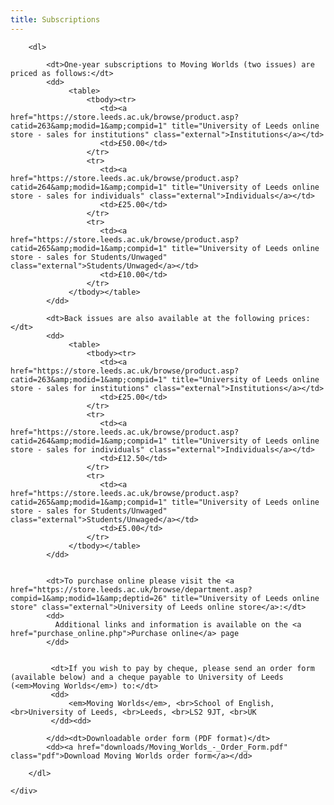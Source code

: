 ```yaml
---
title: Subscriptions
---
```


<div class="span-12" id="subscriptions">
		
		<dl>
		    
		    <dt>One-year subscriptions to Moving Worlds (two issues) are priced as follows:</dt>
		    <dd>
		         <table>
		             <tbody><tr>
		                <td><a href="https://store.leeds.ac.uk/browse/product.asp?catid=263&amp;modid=1&amp;compid=1" title="University of Leeds online store - sales for institutions" class="external">Institutions</a></td>
		                <td>£50.00</td>
		             </tr>
		             <tr>
 		                <td><a href="https://store.leeds.ac.uk/browse/product.asp?catid=264&amp;modid=1&amp;compid=1" title="University of Leeds online store - sales for individuals" class="external">Individuals</a></td>
 		                <td>£25.00</td>
 		             </tr>
 		             <tr>
 		                <td><a href="https://store.leeds.ac.uk/browse/product.asp?catid=265&amp;modid=1&amp;compid=1" title="University of Leeds online store - sales for Students/Unwaged" class="external">Students/Unwaged</a></td>
 		                <td>£10.00</td>
 		             </tr>
		         </tbody></table>    
		    </dd>
		    
		    <dt>Back issues are also available at the following prices:</dt>
		    <dd>
		         <table>
		             <tbody><tr>
		                <td><a href="https://store.leeds.ac.uk/browse/product.asp?catid=263&amp;modid=1&amp;compid=1" title="University of Leeds online store - sales for institutions" class="external">Institutions</a></td>
		                <td>£25.00</td>
		             </tr>
		             <tr>
 		                <td><a href="https://store.leeds.ac.uk/browse/product.asp?catid=264&amp;modid=1&amp;compid=1" title="University of Leeds online store - sales for individuals" class="external">Individuals</a></td>
 		                <td>£12.50</td>
 		             </tr>
 		             <tr>
 		                <td><a href="https://store.leeds.ac.uk/browse/product.asp?catid=265&amp;modid=1&amp;compid=1" title="University of Leeds online store - sales for Students/Unwaged" class="external">Students/Unwaged</a></td>
 		                <td>£5.00</td>
 		             </tr>
		         </tbody></table>    
		    </dd>
		    
		    
		    <dt>To purchase online please visit the <a href="https://store.leeds.ac.uk/browse/department.asp?compid=1&amp;modid=1&amp;deptid=26" title="University of Leeds online store" class="external">University of Leeds online store</a>:</dt>
		    <dd>
		      Additional links and information is available on the <a href="purchase_online.php">Purchase online</a> page
		    </dd>
		    
		    
		     <dt>If you wish to pay by cheque, please send an order form (available below) and a cheque payable to University of Leeds (<em>Moving Worlds</em>) to:</dt>
		     <dd>
		         <em>Moving Worlds</em>, <br>School of English, <br>University of Leeds, <br>Leeds, <br>LS2 9JT, <br>UK		         
		     </dd><dd>
                       
			</dd><dt>Downloadable order form (PDF format)</dt>
			<dd><a href="downloads/Moving_Worlds_-_Order_Form.pdf" class="pdf">Download Moving Worlds order form</a></dd>
		
		</dl>
		
	</div>